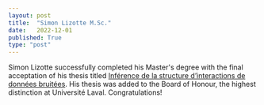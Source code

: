 ```yaml
---
layout: post
title:  "Simon Lizotte M.Sc."
date:   2022-12-01
published: True
type: "post"
---
```


Simon Lizotte successfully completed his Master's degree with the final acceptation of his thesis titled [Inférence de la structure d’interactions de données bruitées](assets/pdf/theses/lizotte22_master.pdf). His thesis was added to the Board of Honour, the highest distinction at Université Laval. Congratulations!